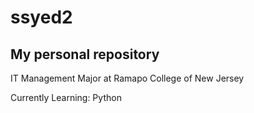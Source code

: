 # ssyed2
## My personal repository


IT Management Major at Ramapo College of New Jersey

Currently Learning:
Python

